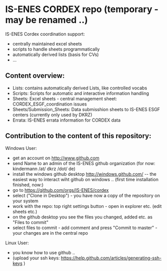IS-ENES CORDEX repo (temporary - may be renamed ..)
====================

IS-ENES Cordex coordination support: 
* centrally maintained excel sheets
* scripts to handle sheets programmatically 
* automatically derived lists (basis for CVs)
* ...


Content overview:
----------------

* Lists: contains automatically derived Lists, like controlled vocabs
* Scripts:  Scripts for automatic and interactive information handling
* Sheets:   Excel sheets - central management sheet: CORDEX_ESGF_coordination issues
* Sheets/Submission_Sheets:  Data submisshion sheets to IS-ENES ESGF centers (currently only used by DKRZ)
* Errata: IS-ENES errata information for CORDEX data


Contribution to the content of this repository:
------------------

Windows User:
* get an account on http://www.github.com
* send Name to an admin of the IS-ENES github organization (for now: kindermann /at/ dkrz /dot/ de)
* install the windows github desktop http://windows.github.com/ -- the easiest way to interact wiht github on windows ..
   (first time installation finished, now:) 
* go to https://github.com/orgs/IS-ENES/cordex
* select ("Clone in Desktop") - you have now a copy of the repository on your system
* work with the repo: top right settings button - open in explorer etc. (edit sheets etc.)
* on the github desktop you see the files you changed, added etc. as "Files to commit"
* select files to commit - add comment and press "Commit to master" - your changes are in the central repo



Linux User:
* you know how to use github ..
* (upload your ssh keys: https://help.github.com/articles/generating-ssh-keys )





